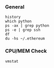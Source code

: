 ### General

    history
    which python
    ps -ax | grep python
    ps -e | grep ssh
    df
    du -hs ~/.ethereum
    
### CPU/MEM Check

    vmstat
    
